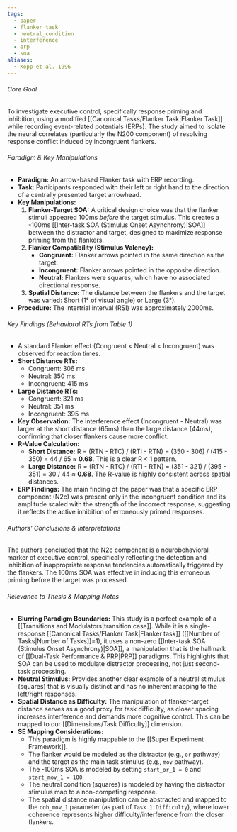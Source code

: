 ```yaml
---
tags:
  - paper
  - flanker_task
  - neutral_condition
  - interference
  - erp
  - soa
aliases:
  - Kopp et al. 1996
---
```

###### Core Goal
To investigate executive control, specifically response priming and inhibition, using a modified [[Canonical Tasks/Flanker Task|Flanker Task]] while recording event-related potentials (ERPs). The study aimed to isolate the neural correlates (particularly the N200 component) of resolving response conflict induced by incongruent flankers.

###### Paradigm & Key Manipulations

*   **Paradigm:** An arrow-based Flanker task with ERP recording.
*   **Task:** Participants responded with their left or right hand to the direction of a centrally presented target arrowhead.
*   **Key Manipulations:**
    1.  **Flanker-Target SOA:** A critical design choice was that the flanker stimuli appeared 100ms *before* the target stimulus. This creates a -100ms [[Inter-task SOA (Stimulus Onset Asynchrony)|SOA]] between the distractor and target, designed to maximize response priming from the flankers.
    2.  **Flanker Compatibility (Stimulus Valency):**
        *   **Congruent:** Flanker arrows pointed in the same direction as the target.
        *   **Incongruent:** Flanker arrows pointed in the opposite direction.
        *   **Neutral:** Flankers were squares, which have no associated directional response.
    3.  **Spatial Distance:** The distance between the flankers and the target was varied: Short (1° of visual angle) or Large (3°).
*   **Procedure:** The intertrial interval (RSI) was approximately 2000ms.

###### Key Findings (Behavioral RTs from Table 1)

*   A standard Flanker effect (Congruent < Neutral < Incongruent) was observed for reaction times.
*   **Short Distance RTs:**
    *   Congruent: 306 ms
    *   Neutral: 350 ms
    *   Incongruent: 415 ms
*   **Large Distance RTs:**
    *   Congruent: 321 ms
    *   Neutral: 351 ms
    *   Incongruent: 395 ms
*   **Key Observation:** The interference effect (Incongruent - Neutral) was larger at the short distance (65ms) than the large distance (44ms), confirming that closer flankers cause more conflict.
*   **R-Value Calculation:**
    *   **Short Distance:** R = (RTN - RTC) / (RTI - RTN) = (350 - 306) / (415 - 350) = 44 / 65 ≈ **0.68**. This is a clear R < 1 pattern.
    *   **Large Distance:** R = (RTN - RTC) / (RTI - RTN) = (351 - 321) / (395 - 351) = 30 / 44 ≈ **0.68**. The R-value is highly consistent across spatial distances.
*   **ERP Findings:** The main finding of the paper was that a specific ERP component (N2c) was present only in the incongruent condition and its amplitude scaled with the strength of the incorrect response, suggesting it reflects the active inhibition of erroneously primed responses.

###### Authors' Conclusions & Interpretations

The authors concluded that the N2c component is a neurobehavioral marker of executive control, specifically reflecting the detection and inhibition of inappropriate response tendencies automatically triggered by the flankers. The 100ms SOA was effective in inducing this erroneous priming before the target was processed.

###### Relevance to Thesis & Mapping Notes

*   **Blurring Paradigm Boundaries:** This study is a perfect example of a [[Transitions and Modulators|transition case]]. While it is a single-response [[Canonical Tasks/Flanker Task|Flanker task]] ([[Number of Tasks|Number of Tasks]]=1), it uses a non-zero [[Inter-task SOA (Stimulus Onset Asynchrony)|SOA]], a manipulation that is the hallmark of [[Dual-Task Performance & PRP|PRP]] paradigms. This highlights that SOA can be used to modulate distractor processing, not just second-task processing.
*   **Neutral Stimulus:** Provides another clear example of a neutral stimulus (squares) that is visually distinct and has no inherent mapping to the left/right responses.
*   **Spatial Distance as Difficulty:** The manipulation of flanker-target distance serves as a good proxy for task difficulty, as closer spacing increases interference and demands more cognitive control. This can be mapped to our [[Dimensions/Task Difficulty]] dimension.
*   **SE Mapping Considerations:**
    *   This paradigm is highly mappable to the [[Super Experiment Framework]].
    *   The flanker would be modeled as the distractor (e.g., `or` pathway) and the target as the main task stimulus (e.g., `mov` pathway).
    *   The -100ms SOA is modeled by setting `start_or_1 = 0` and `start_mov_1 = 100`.
    *   The neutral condition (squares) is modeled by having the distractor stimulus map to a non-competing response.
    *   The spatial distance manipulation can be abstracted and mapped to the `coh_mov_1` parameter (as part of `Task 1 Difficulty`), where lower coherence represents higher difficulty/interference from the closer flankers.
